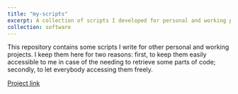 ```yaml
---
title: "my-scripts"
excerpt: A collection of scripts I developed for personal and working projects.<br/><img src='/images/script.png' width="600">
collection: software
---
```


This repository contains some scripts I write for other personal and working projects. I keep them here for two reasons: first, to keep them easily accessible to me in case of the needing to retrieve some parts of code; secondly, to let everybody accessing them freely.

[Project link](https://github.com/JustWhit3/my-scripts)
